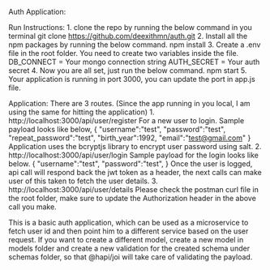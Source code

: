 Auth Application:

Run Instructions:
    1. clone the repo by running the below command in you terminal
        git clone https://github.com/deexithmn/auth.git
    2. Install all the npm packages by running the below command.
        npm install
    3. Create a .env file in the root folder. You need to create two variables inside the file.
        DB_CONNECT = Your mongo connection string
        AUTH_SECRET = Your auth secret
    4. Now you are all set, just run the below command.
        npm start
    5. Your application is running in port 3000, you can update the port in app.js file.

Application:
    There are 3 routes. (Since the app running in you local, I am using the same for hitting the application)
    1. http://localhost:3000/api/user/register
        For a new user to login. Sample payload looks like below,
            {
                "username":"test",
                "password":"test",
                "repeat_password":"test",
                "birth_year":1992,
                "email":"test@gmail.com"
            }
        Application uses the bcryptjs library to encrypt user password using salt.
    2. http://localhost:3000/api/user/login
        Sample payload for the login looks like below.
            {
                "username":"test",
                "password":"test",
            }
        Once the user is logged, api call will respond back the jwt token as a header, the next calls can make user of this taken to fetch the user details.
    3. http://localhost:3000/api/user/details
        Please check the postman curl file in the root folder, make sure to update the Authorization header in the above call you make.

This is a basic auth application, which can be used as a microservice to fetch user id and then point him to a different service based on the user request.
If you want to create a different model, create a new model in models folder and create a new validation for the created schema under schemas folder, so that @hapi/joi will take care of validating the payload.
